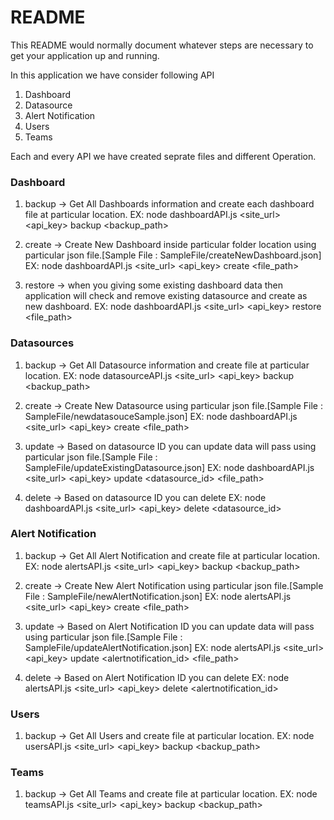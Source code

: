 # README #

This README would normally document whatever steps are necessary to get your application up and running.

In this application we have consider following API
1. Dashboard
2. Datasource
3. Alert Notification
4. Users
5. Teams

Each and every API we have created seprate files and different Operation.

### Dashboard ###
 
1. backup -> Get All Dashboards information and create each dashboard file at particular location.
EX: node dashboardAPI.js <site_url> <api_key> backup <backup_path>

2. create -> Create New Dashboard inside particular folder location using particular json file.[Sample File : SampleFile/createNewDashboard.json]
EX: node dashboardAPI.js <site_url> <api_key> create <file_path>

3. restore -> when you giving some existing dashboard data then application will check and remove existing datasource and create as new dashboard.
EX: node dashboardAPI.js <site_url> <api_key> restore <file_path>

### Datasources ###

 
1. backup -> Get All Datasource information and create file at particular location.
EX: node datasourceAPI.js <site_url> <api_key> backup <backup_path>

2. create -> Create New Datasource using particular json file.[Sample File : SampleFile/newdatasouceSample.json]
EX: node dashboardAPI.js <site_url> <api_key> create <file_path>

3. update -> Based on datasource ID you can update data will pass using particular json file.[Sample File : SampleFile/updateExistingDatasource.json]
EX: node dashboardAPI.js <site_url> <api_key> update <datasource_id> <file_path> 

4. delete -> Based on datasource ID you can delete
EX: node dashboardAPI.js <site_url> <api_key> delete <datasource_id>

### Alert Notification ###

1. backup -> Get All Alert Notification and create file at particular location.
EX: node alertsAPI.js <site_url> <api_key> backup <backup_path>

2. create -> Create New Alert Notification using particular json file.[Sample File : SampleFile/newAlertNotification.json]
EX: node alertsAPI.js <site_url> <api_key> create <file_path>

3. update -> Based on Alert Notification ID you can update data will pass using particular json file.[Sample File : SampleFile/updateAlertNotification.json]
EX: node alertsAPI.js <site_url> <api_key> update <alertnotification_id> <file_path> 

4. delete -> Based on Alert Notification ID you can delete
EX: node alertsAPI.js <site_url> <api_key> delete <alertnotification_id>

### Users ###

1. backup -> Get All Users and create file at particular location.
EX: node usersAPI.js <site_url> <api_key> backup <backup_path>

### Teams ###

1. backup -> Get All Teams and create file at particular location.
EX: node teamsAPI.js <site_url> <api_key> backup <backup_path>